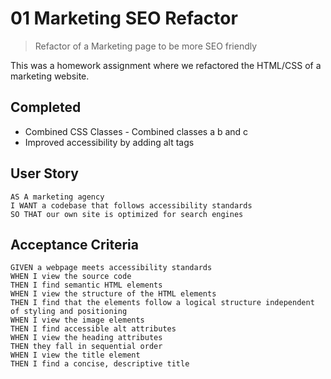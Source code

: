 # 01 Marketing SEO Refactor
> Refactor of a Marketing page to be more SEO friendly

This was a homework assignment where we refactored the HTML/CSS of a marketing website.

## Completed
* Combined CSS Classes - Combined classes a b and c
* Improved accessibility by adding alt tags


## User Story

```
AS A marketing agency
I WANT a codebase that follows accessibility standards
SO THAT our own site is optimized for search engines
```

## Acceptance Criteria

```
GIVEN a webpage meets accessibility standards
WHEN I view the source code
THEN I find semantic HTML elements
WHEN I view the structure of the HTML elements
THEN I find that the elements follow a logical structure independent of styling and positioning
WHEN I view the image elements
THEN I find accessible alt attributes
WHEN I view the heading attributes
THEN they fall in sequential order
WHEN I view the title element
THEN I find a concise, descriptive title
```
